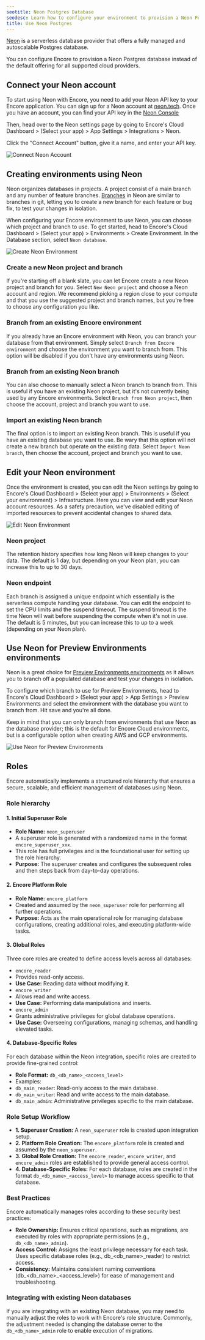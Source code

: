 ```yaml
---
seotitle: Neon Postgres Database
seodesc: Learn how to configure your environment to provision a Neon Postgres database.
title: Use Neon Postgres
---
```


[Neon](https://neon.tech/) is a serverless database provider that offers a fully managed and autoscalable
Postgres database.

You can configure Encore to provision a Neon Postgres database instead of the default offering for all supported cloud providers.

## Connect your Neon account
To start using Neon with Encore, you need to add your Neon API key to your Encore application. You can sign up for 
a Neon account at [neon.tech](https://neon.tech/). Once you have an account, you can find your API key in the
[Neon Console](https://neon.tech/docs/manage/api-keys)

Then, head over to the Neon settings page by going to
Encore's Cloud Dashboard > (Select your app) > App Settings > Integrations > Neon.

Click the "Connect Account" button, give it a name, and enter your API key.

<img src="/assets/docs/connect-neon.png" title="Connect Neon Account" className="mx-auto"/>

## Creating environments using Neon
Neon organizes databases in projects. A project consist of a main branch and any number of feature branches.
[Branches](https://neon.tech/docs/introduction/branching) in Neon are similar to branches in git, letting you to create a new branch for each feature or bug fix, to test your changes in isolation.

When configuring your Encore environment to use Neon, you can choose which project and branch to use. To get started,
head to Encore's Cloud Dashboard > (Select your app) > Environments > Create Environment. In the Database section, select
`Neon database`.

<img src="/assets/docs/create-neon.png" title="Create Neon Environment" className="mx-auto"/>

### Create a new Neon project and branch
If you're starting off a blank slate, you can let Encore create a new Neon project and branch for you. 
Select `New Neon project` and choose a Neon account and region. We recommend picking a region close to your compute and
that you use the suggested project and branch names, but you're free to choose any configuration you like. 

### Branch from an existing Encore environment
If you already have an Encore environment with Neon, you can branch your database from that environment.
Simply select `Branch from Encore environment` and choose the environment you want to branch from. This option will 
be disabled if you don't have any environments using Neon.

### Branch from an existing Neon branch
You can also choose to manually select a Neon branch to branch from. This is useful if you have an existing Neon project, 
but it's not currently being used by any Encore environments. Select `Branch from Neon project`,
then choose the account, project and branch you want to use. 

### Import an existing Neon branch
The final option is to import an existing Neon branch. This is useful if you have an existing database you want to use.
Be wary that this option will not create a new branch but operate on the existing data. Select `Import Neon branch`,
then choose the account, project and branch you want to use. 

## Edit your Neon environment
Once the environment is created, you can edit the Neon settings by going to Encore's Cloud Dashboard > (Select your app) > Environments > (Select your environment) > Infrastructure. 
Here you can view and edit your Neon account resources. As a safety precaution, we've disabled editing of imported
resources to prevent accidental changes to shared data.

<img src="/assets/docs/edit-neon.png" title="Edit Neon Environment" className="mx-auto"/>

### Neon project
The retention history specifies how long Neon will keep changes to your data. The default is 1 day, but depending on your
Neon plan, you can increase this to up to 30 days.

### Neon endpoint
Each branch is assigned a unique endpoint which essentially is the serverless compute handling your database. 
You can edit the endpoint to set the CPU limits and the suspend timeout. The suspend timeout is the time Neon will wait
before suspending the compute when it's not in use. The default is 5 minutes, but you can increase this to up to a week 
(depending on your Neon plan).

## Use Neon for Preview Environments environments 
Neon is a great choice for [Preview Environments environments](/docs/deploy/preview-environments) as it allows you to branch off a populated 
database and test your changes in isolation.  

To configure which branch to use for Preview Environments, head to 
Encore's Cloud Dashboard > (Select your app) > App Settings > Preview Environments 
and select the environment with the database you want to branch from. Hit save and you're all done.

Keep in mind that you can only branch from environments that use Neon as the database provider; this is the default for Encore Cloud environments, but is a configurable option when creating AWS and GCP environments.

<img src="/assets/docs/pr-neon.png" title="Use Neon for Preview Environments" className="mx-auto"/>

## Roles

Encore automatically implements a structured role hierarchy that ensures a secure, scalable, and efficient management of databases using Neon.

### Role hierarchy

#### 1. Initial Superuser Role
- **Role Name:** `neon_superuser`
 - A superuser role is generated with a randomized name in the format `encore_superuser_xxx`.
 - This role has full privileges and is the foundational user for setting up the role hierarchy.
 - **Purpose:** The superuser creates and configures the subsequent roles and then steps back from day-to-day operations.

#### 2. Encore Platform Role
- **Role Name:** `encore_platform`
 - Created and assumed by the `neon_superuser` role for performing all further operations.
 - **Purpose:** Acts as the main operational role for managing database configurations, creating additional roles, and executing platform-wide tasks.

#### 3. Global Roles
Three core roles are created to define access levels across all databases:

- `encore_reader`
 - Provides read-only access.
 - **Use Case:** Reading data without modifying it.
- `encore_writer`
 - Allows read and write access.
 - **Use Case:** Performing data manipulations and inserts.
- `encore_admin`
 - Grants administrative privileges for global database operations.
 - **Use Case:** Overseeing configurations, managing schemas, and handling elevated tasks.

#### 4. Database-Specific Roles
For each database within the Neon integration, specific roles are created to provide fine-grained control:

- **Role Format:** `db_<db_name>_<access_level>`
 - Examples:
  - `db_main_reader`: Read-only access to the main database.
  - `db_main_writer`: Read and write access to the main database.
  - `db_main_admin`: Administrative privileges specific to the main database.

### Role Setup Workflow

- **1. Superuser Creation:** A `neon_superuser` role is created upon integration setup.
- **2. Platform Role Creation:** The `encore_platform` role is created and assumed by the `neon_superuser`.
- **3. Global Role Creation:** The `encore_reader`, `encore_writer`, and `encore_admin` roles are established to provide general access control.
- **4. Database-Specific Roles:** For each database, roles are created in the format `db_<db_name>_<access_level>` to manage access specific to that database.

### Best Practices

Encore automatically manages roles according to these security best practices:

- **Role Ownership:** Ensures critical operations, such as migrations, are executed by roles with appropriate permissions (e.g., `db_<db_name>_admin`).
- **Access Control:** Assigns the least privilege necessary for each task. Uses specific database roles (e.g., db_<db_name>_reader) to restrict access.
- **Consistency:** Maintains consistent naming conventions (db_<db_name>_<access_level>) for ease of management and troubleshooting.

### Integrating with existing Neon databases

If you are integrating with an existing Neon database, you may need to manually adjust the roles to work with Encore's role structure.
Commonly, the adjustment needed is changing the database owner to the `db_<db_name>_admin` role to enable execution of migrations.
